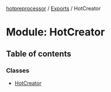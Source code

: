 [hotpreprocessor](../README.md) / [Exports](../modules.md) / HotCreator

# Module: HotCreator

## Table of contents

### Classes

- [HotCreator](../classes/hotcreator.hotcreator-1.md)
